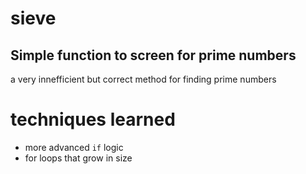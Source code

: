 # sieve
## Simple function to screen for prime numbers
a very innefficient but correct method for finding prime numbers

# techniques learned
* more advanced `if` logic
* for loops that grow in size
